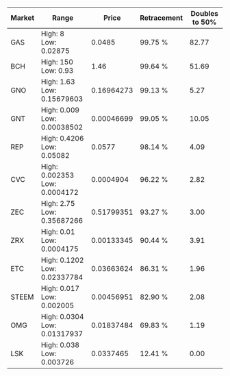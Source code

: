 | Market | Range | Price| Retracement | Doubles to 50% |
| --- | --- | --- | --- | --- |
| GAS | High: 8<br />Low: 0.02875 | 0.0485 | 99.75 % | 82.77 |
| BCH | High: 150<br />Low: 0.93 | 1.46 | 99.64 % | 51.69 |
| GNO | High: 1.63<br />Low: 0.15679603 | 0.16964273 | 99.13 % | 5.27 |
| GNT | High: 0.009<br />Low: 0.00038502 | 0.00046699 | 99.05 % | 10.05 |
| REP | High: 0.4206<br />Low: 0.05082 | 0.0577 | 98.14 % | 4.09 |
| CVC | High: 0.002353<br />Low: 0.0004172 | 0.0004904 | 96.22 % | 2.82 |
| ZEC | High: 2.75<br />Low: 0.35687266 | 0.51799351 | 93.27 % | 3.00 |
| ZRX | High: 0.01<br />Low: 0.0004175 | 0.00133345 | 90.44 % | 3.91 |
| ETC | High: 0.1202<br />Low: 0.02337784 | 0.03663624 | 86.31 % | 1.96 |
| STEEM | High: 0.017<br />Low: 0.002005 | 0.00456951 | 82.90 % | 2.08 |
| OMG | High: 0.0304<br />Low: 0.01317937 | 0.01837484 | 69.83 % | 1.19 |
| LSK | High: 0.038<br />Low: 0.003726 | 0.0337465 | 12.41 % | 0.00 |
